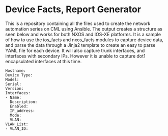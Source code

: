 # Device Facts, Report Generator

This is a repository containing all the files used to create the network automation series on CML using Ansible.  The output creates a structure as seen below
and works for both NXOS and IOS-XE platforms.  It is a sample of how to use the ios_facts and nxos_facts modules to capture device data, and parse the data through
a Jinja2 template to create an easy to parse YAML file for each device.  It will also capture trunk interfaces, and interfaces with secondary IPs.  However it is
unable to capture dot1 encapsulated interfaces at this time.

```
Hostname: 
Device Type: 
Model: 
Serial: 
Version: 
Interfaces: 
- Name: 
  Description: 
  Enabled: 
  IP_address: 
  Mode: 
  VLAN:
VLAN_List:
- VLAN_ID:
```
